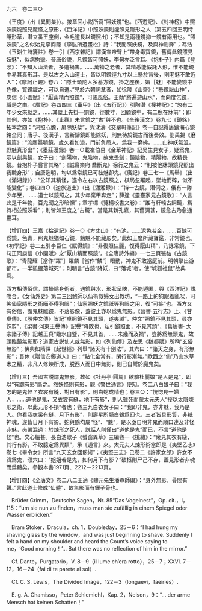 九六　卷二三○

《王度》（出《異聞集》）。按章回小説所寫“照妖鏡”也。《西遊記》、《封神榜》中照妖鏡能照見魔怪之原形，《西洋記》中照妖鏡則能照見隱形之人（第五四回王明恃隱形草，潛立番王座側，金毛道長以鏡照出）；不知是兩種鏡抑一鏡有兩用也。“照妖鏡”之名似始見李商隱《李肱所遺畫松》詩：“我聞照妖鏡，及與神劍鋒”；馮浩《玉谿生詩箋註》卷一引《西京雜記》謂漢宣帝臂上“帶身毒寶鏡，舊傳此鏡照見妖魅”，似病拘攣。晉唐俗説，凡鏡皆可照妖，李句亦泛言耳。《抱朴子》内篇《登涉》：“不知入山法者，多遭禍害。……萬物之老者，其精悉能假託人形，惟不能鏡中易其真形耳。是以古之入山道士，皆以明鏡徑九寸以上懸於背後，則老魅不敢近人”；《摩訶止觀》卷八：“隱士頭陀人多蓄方鏡，掛之座後，媚［魅］不能變鏡中色像，覽鏡識之，可以自遣。”見於六朝詞章者，如徐陵《山齋》：“懸鏡厭山神”，庾信《小園賦》：“厭山精而照鏡”，可覘風俗。王勣“將遍遊山水”，而向度乞鏡，職是之由。《廣記》卷四四三《車甲》（出《五行記》）引陶潛《搜神記》：“忽有二年少女來就之，……其壁上先掛一銅鏡，徑數寸，回顧鏡中，有二鹿在牀前”；即其例，亦如《抱朴》、《止觀》未言鏡之“古”與不也。《全後漢文》卷九七《鏡銘》拓本之四：“洞照心膽，屏除妖孽”，與沈濤《交翠軒筆記》卷一自記得唐鑄海心鏡銘全同；唐乎、後漢乎，言新鑄鏡即能除妖，則無待於鏡古而後奏效。劉禹錫《磨鏡篇》：“流塵翳明鏡，歲久看如漆，門前負局人，爲我一磨拂。……山神妖氣沮，野魅真形出”；《墨莊漫録》卷一○載崔伯易《金華神記》記吴生見女子，疑爲鬼，示以劍與鏡，女子曰：“劍陽物，鬼陰物，故鬼畏劍；鏡陰物，精陽物，故精畏鏡。昔抱朴子嘗言其略”；《誠齋樂府·喬斷鬼》徐行之鬼云：“則被他牀頭鏡兒照出我醜身形”；自唐迄明，均以爲常鏡已可祛魅卻鬼。《廣記》卷三七一《馬舉》（出《瀟湘録》）：“公知其精怪，遂令左右以古鏡照之，棋局忽躍起，墜地而碎，似不能變化”；卷四四○《逆旅道士》（出《瀟湘録》）：“持一古鏡，潛伺之，俄有一隊少年至，
……道士以鏡照之，其少年棄甲奔走”；薛逢《靈臺家兄古鏡歌》：“人言此是千年物，百鬼聞之形暗慄”；章孝標《覽楊校書文卷》：“誰有軒轅古銅鏡，爲持相並照妖看”；則皆如王度之“古鏡”。當是其新孔嘉，其舊彌甚，鏡愈古乃愈通靈耳。

【增訂四】王嘉《拾遺記》卷一○《方丈山》：“有池，……泥色若金，……百鍊可爲鏡，色青，照鬼魅猶如石鏡，魑魅不能藏形矣。”此如王度所藏寶鑑，非常鏡也。《初學記》卷二五引李巨仁《賦得鏡》：“非復照佳麗，復得厭山精”，乃詠常鏡，下句正同庾信《小園賦》之“厭山精而照鏡”。《全唐詩外編》一七三頁張祜《古鏡歌》：“青龍耀［當作“躍”］躍麟［當作“鱗”］眼動，神鬼不敢當庭前。明朝擎出游都市，一半狐狸落城死”；則明言“古鏡”降妖，曰“落城”者，使“城狐社鼠”故典耳。

西方相傳俗信，謂操隱身術者，遇鏡與水，形狀呈映，不能遁匿，與《西洋記》説吻合。《女仙外史》第二三回鮑師以仙術救婦女出教坊，“一路上的狗跟着亂吠，可笑仙家隱形之術瞞不得狗眼”；仙家照妖之鏡祇等狗眼之用，復“可笑”也。西方又有俗信，謂鬼魅臨鏡，不落影像，蓋彼土亦以爲鬼無影。《晉書·五行志》上、《甘卓傳》、《殷仲文傳》皆記“卓照鏡不見其頭，遂夷滅”，仲文“照鏡不見其頭，尋亦誅剪”，《梁書·河東王譽傳》記譽“將敗也，私引鏡照面，不見其頭”，《舊唐書·
太宗諸子傳》記越王貞“臨水自鑒，不見其首，……未幾而及禍”，豈將爲無頭鬼，故頭臨鏡無影耶？道家古説仙人或無影，如《列仙傳》及左思《魏都賦》所稱“玄俗無影”；佛典如隋譯《起世經》列舉“諸天有十别法”，其六曰：“諸天之身，有形無影”；貫休《贈信安鄭道人》曰：“點化金常有，閑行影漸無。”歐西之“仙”乃山水草木之精，非凡人修煉所成，脱西人而日中無影，則已自鬻於魔鬼矣。

【增訂三】吾國古説謂鬼無影，故如《牡丹亭·圓駕》欲驗杜麗娘“是人是鬼”，即以“有踪有影”斷之。然妖怪則有影，觀《警世通言》便知。卷二八白娘子曰：“我怎的是鬼怪？衣裳有縫，對日有影”，則白蛇成精也；卷三○：“恍惚見一婦人，……道他是鬼，又衣裳有縫，地下有影”，則人雖死而蒙太元夫人“授以太陰煉形之術，以此元形不損”者也；卷三九白衣女子曰：“我即非鬼，亦非魅，我乃是人。你看我衣裳有縫，月下有影”，則壽星所騎白鶴爲幻也。三者皆具形質，非衹神魂，遂皆日月下有影。蛇與鶴均屬“怪”、“魅”，是以亟自明非鬼而順口連及非怪非魅，夾帶混過；於煉形之死人，説話人則僅曰“道他是鬼”而已，不言“道他是怪”也。文心細甚。長白浩歌子《螢窗異草》三編卷一《挑繡》：“衆見其衣有縫，其行有影，不敢臆定爲異類”，承《通言》來。太元夫人煉形術當即是《夷堅乙志》卷七《畢令女》所言“九天玄女回骸術”；《夷堅三志》己卷二《許家女郎》許女不諱爲鬼，濮六曰：“姐姐若是鬼，如何月下有影？”破柩則尸己不存，蓋見形者非魂而爲體矣。參觀本書1971頁、2212－2213頁。

【增訂四】《全唐文》卷二八二王適《體元先生潘尊師碣》：“身外無影，骨間有聲。”言此道士修成“仙體”，故無影而有鏁子骨也。











　Brüder Grimm，Deutsche Sagen，Nr. 85“Das Vogelnest”，Op. cit.，I，115：“um sie nun zu finden，muss man sie zufällig in einem Spiegel oder Wasser erblicken.”

　Bram Stoker，Dracula，ch. 1，Doubleday，25－6：“I had hung my shaving glass by the window，and was just beginning to shave. Suddenly I felt a hand on my shoulder and heard the Count’s voice saying to me，‘Good morning！’... But there was no reflection of him in the mirror.”

　Cf. Dante，Purgatorio，V. 8－9（il lume ch’era rotto），25－7；XXVI. 7－12，16－24（fai di te parete al sol）.

　Cf. C. S. Lewis，The Divided Image，122－3（longaevi，faeiries）.

　E. g. A. Chamisso，Peter Schlemiehl，Kap. 2，Nelson，9：“... der arme Mensch hat keinen Schatten！”